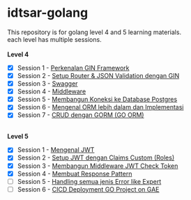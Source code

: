 # idtsar-golang

This repository is for golang level 4 and 5 learning materials. <br>
each level has multiple sessions. <br>
 <br>
<b>Level 4</b> <br>
- [x] Session 1 - [Perkenalan GIN Framework](https://github.com/yankzsoe/idtsar-golang/tree/main/Level_4/Session_1) <br>
- [x] Session 2 - [Setup Router & JSON Validation dengan GIN](https://github.com/yankzsoe/idtsar-golang/tree/main/Level_4/Session_2) <br>
- [x] Session 3 - [Swagger](https://github.com/yankzsoe/idtsar-golang/tree/main/Level_4/Session_3) <br>
- [x] Session 4 - [Middleware](https://github.com/yankzsoe/idtsar-golang/tree/main/Level_4/Session_4) <br>
- [x] Session 5 - [Membangun Koneksi ke Database Postgres](https://github.com/yankzsoe/idtsar-golang/tree/main/Level_4/Session_5) <br>
- [x] Session 6 - [Mengenal ORM lebih dalam dan Implementasi](https://github.com/yankzsoe/idtsar-golang/tree/main/Level_4/Session_6) <br>
- [x] Session 7 - [CRUD dengan GORM (GO ORM)](https://github.com/yankzsoe/idtsar-golang/tree/main/Level_4/Session_7) <br>
<br>
<b>Level 5</b>

- [x] Session 1 - [Mengenal JWT](https://github.com/yankzsoe/idtsar-golang/tree/main/Level_5/Session_1) <br>
- [x] Session 2 - [Setup JWT dengan Claims Custom (Roles)](https://github.com/yankzsoe/idtsar-golang/tree/main/Level_5/Session_2) <br>
- [x] Session 3 - [Membangun Middleware JWT Check Token](https://github.com/yankzsoe/idtsar-golang/tree/main/Level_5/Session_3) <br>
- [x] Session 4 - [Membuat Response Pattern](https://github.com/yankzsoe/idtsar-golang/tree/main/Level_5/Session_4) <br>
- [ ] Session 5 - [Handling semua jenis Error like Expert]() <br>
- [ ] Session 6 - [CICD Deployment GO Project on GAE]() <br>
<br>
